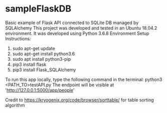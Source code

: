 # sampleFlaskDB
Basic example of Flask API connected to SQLite DB managed by SQLAlchemy
This project was developed and tested in an Ubuntu 18.04.2 environment.
It was developed using Python 3.6.8
Environment Setup Instructions:
 1.  sudo apt-get update
 2.  sudo apt-get install python3.6
 3.  sudo apt install python3-pip
 4.  pip3 install flask
 5.  pip3 install Flask_SQLAlchemy
 
To run this app locally, type the following command in the terminal: python3 <PATH_TO>testAPI.py
The endpoint will be visible at 'http://127.0.0.1:5000/app/people'

Credit to https://kryogenix.org/code/browser/sorttable/ for table sorting algorithm
